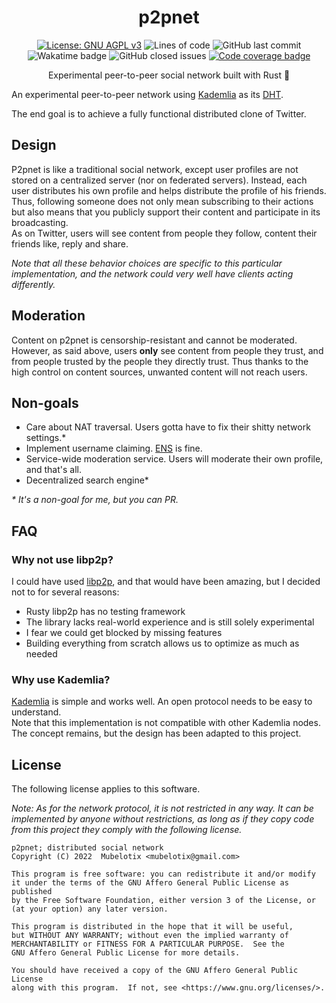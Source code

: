 <h1 align="center">p2pnet</h1>

<p align="center">
    <a href="https://www.gnu.org/licenses/agpl-3.0"><img src="https://img.shields.io/badge/License-AGPL_v3-blue.svg" alt="License: GNU AGPL v3"></a>
    <img alt="Lines of code" src="https://img.shields.io/tokei/lines/github/Mubelotix/p2pnet">
    <img alt="GitHub last commit" src="https://img.shields.io/github/last-commit/Mubelotix/p2pnet?color=%23347d39" alt="last commit badge">
    <img src="https://wakatime.com/badge/user/6a4c28c6-c833-460a-815e-15ce48b15c25/project/cf07aa0b-1f3c-42ff-a3c1-67a97f3a9ffa.svg" alt="Wakatime badge">
    <img alt="GitHub closed issues" src="https://img.shields.io/github/issues-closed-raw/Mubelotix/p2pnet?color=%23347d39" alt="closed issues badge">
    <a href="https://codecov.io/gh/Mubelotix/p2pnet"><img src="https://codecov.io/gh/Mubelotix/p2pnet/branch/master/graph/badge.svg?token=4CF0P16V5S" alt="Code coverage badge"/></a>
</p>

<p align="center">Experimental peer-to-peer social network built with Rust 🦀</p>

An experimental peer-to-peer network using [Kademlia](https://en.wikipedia.org/wiki/Kademlia) as its [DHT](https://en.wikipedia.org/wiki/Distributed_hash_table).

The end goal is to achieve a fully functional distributed clone of Twitter.

## Design

P2pnet is like a traditional social network, except user profiles are not stored on a centralized server (nor on federated servers).
Instead, each user distributes his own profile and helps distribute the profile of his friends.
Thus, following someone does not only mean subscribing to their actions but also means that you publicly support their content and participate in its broadcasting.  
As on Twitter, users will see content from people they follow, content their friends like, reply and share.

_Note that all these behavior choices are specific to this particular implementation, and the network could very well have clients acting differently._

## Moderation

Content on p2pnet is censorship-resistant and cannot be moderated.
However, as said above, users **only** see content from people they trust, and from people trusted by the people they directly trust.
Thus thanks to the high control on content sources, unwanted content will not reach users.

## Non-goals

- Care about NAT traversal. Users gotta have to fix their shitty network settings.*
- Implement username claiming. [ENS](https://ens.domains/) is fine.
- Service-wide moderation service. Users will moderate their own profile, and that's all.
- Decentralized search engine*

_* It's a non-goal for me, but *you* can PR._

## FAQ

### Why not use libp2p?

I could have used [libp2p](https://libp2p.io/), and that would have been amazing, but I decided not to for several reasons:
- Rusty libp2p has no testing framework
- The library lacks real-world experience and is still solely experimental
- I fear we could get blocked by missing features
- Building everything from scratch allows us to optimize as much as needed

### Why use Kademlia?

[Kademlia](https://en.wikipedia.org/wiki/Kademlia) is simple and works well.
An open protocol needs to be easy to understand.  
Note that this implementation is not compatible with other Kademlia nodes.
The concept remains, but the design has been adapted to this project.

## License

The following license applies to this software.  

_Note: As for the network protocol, it is not restricted in any way.
It can be implemented by anyone without restrictions, as long as if they copy code from this project they comply with the following license._

    p2pnet; distributed social network
    Copyright (C) 2022  Mubelotix <mubelotix@gmail.com>

    This program is free software: you can redistribute it and/or modify
    it under the terms of the GNU Affero General Public License as published
    by the Free Software Foundation, either version 3 of the License, or
    (at your option) any later version.

    This program is distributed in the hope that it will be useful,
    but WITHOUT ANY WARRANTY; without even the implied warranty of
    MERCHANTABILITY or FITNESS FOR A PARTICULAR PURPOSE.  See the
    GNU Affero General Public License for more details.

    You should have received a copy of the GNU Affero General Public License
    along with this program.  If not, see <https://www.gnu.org/licenses/>.
